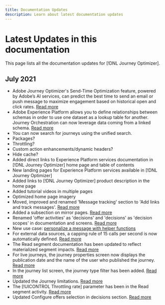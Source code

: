 ```yaml
---
title: Documentation Updates
description: Learn about latest documentation updates
---
```


# Latest Updates in this documentation

This page lists all the documentation updates for [!DNL Journey Optimizer].

## July 2021

* Adobe Journey Optimizer's Send-Time Optimization feature, powered by Adobe’s AI services, can predict the best time to send an email or push message to maximize engagement based on historical open and click rates. [Read more](building-journeys/journeys-message.md#send-time-optimization)
* Adobe Experience Platform allows you to define relationships between schemas in order to use one dataset as a lookup table for another. Journey Orchestration can now leverage data coming from a linked schema. [Read more](event/experience-event-schema.md#unitary_event_configuration)
* You can now search for journeys using the unified search.
* Packages?
* Throttling?
* Custom action enhancements/dynamic headers?
* Hide cache?
* Added direct links to Experience Platform services documentation in [!DNL Journey Optimizer] home page and table of contents
* New landing pages for Experience Platform services available in [!DNL Journey Optimizer] 
* Added links to [!DNL Journey Optimizer] product description in the home page
* Added tutorial videos in multiple pages
* Optimized home page imagery
* Moved, improved and renamed 'Message tracking' section to 'Add links and track messages'. [Read more](message-tracking.md)
* Added a subsection on mirror pages. [Read more](message-tracking.md#mirror-page)
* Renamed 'offer activities' as 'decisions' and 'decisions' as 'decision scopes' in documentation and screens. [Read more](offers/get-started/starting-offer-decisioning.md)
* New use case: [personalize a message with helper functions](personalization/personalization-use-case-helper-functions.md)
* For external data sources, a capping rule of 15 calls per second is now automatically defined. [Read more](configuration/external-systems.md#capping)
* The Read segment documentation has been updated to reflect materialized segment impacts. [Read more](building-journeys/read-segment.md)
* For live journeys, the journey properties screen now displays the publication date and the name of the user who published the journey. [Read more](building-journeys/journey-gs.md#change-properties)
* In the journey list screen, the journey type filter has been added. [Read more](user-interface.md#section_lgm_hpz_pgb)
* Updated the Journey limitations. [Read more](building-journeys/limitations.md)
* The [!UICONTROL Throttling rate] parameter has been in the Read segment activity. [Read more](building-journeys/read-segment.md#configuring-segment-trigger-activity)
* Updated Configure offers selection in decisions section. [Read more](offers/offer-activities/configure-offer-selection.md)
 